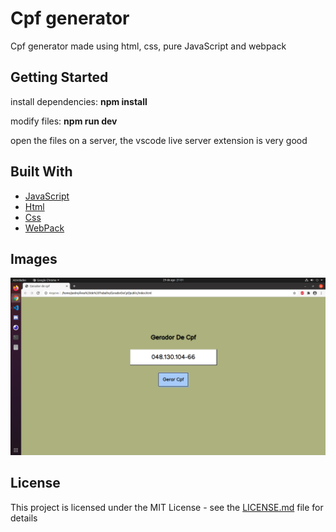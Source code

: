 <h1>Cpf generator</h1>

<p align="left">
  Cpf generator made using html, css, pure JavaScript and webpack<br>
</p>

## Getting Started

install dependencies: <b>npm install</b> 

modify files: <b>npm run dev</b>

open the files on a server, the vscode live server extension is very good

## Built With

<p align="left">
    <ul>
        <li><a href="https://developer.mozilla.org/pt-BR/docs/Aprender/JavaScript">JavaScript</a></li>
        <li><a href="https://developer.mozilla.org/pt-BR/docs/Web/HTML">Html</a></li>
        <li><a href="https://developer.mozilla.org/pt-BR/docs/Web/CSS">Css</a></li>
       <li><a href="https://webpack.js.org/">WebPack</a></li>
    </ul>
</p>

## Images

<img src="exemplo.png"/>

## License

This project is licensed under the MIT License - see the [LICENSE.md](LICENSE.md) file for details

